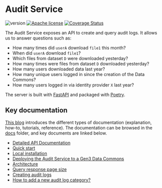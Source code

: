 # Audit Service

![version](https://img.shields.io/github/release/uc-cdis/audit-service.svg) [![Apache license](http://img.shields.io/badge/license-Apache-blue.svg?style=flat)](LICENSE) [![Coverage Status](https://coveralls.io/repos/github/uc-cdis/audit-service/badge.svg?branch=master)](https://coveralls.io/github/uc-cdis/audit-service?branch=master)

The Audit Service exposes an API to create and query audit logs. It allows us to answer questions such as:
- How many times did `userA` download `file1` this month?
- When did `userA` download `file1`?
- Which files from dataset `D` were downloaded yesterday?
- How many times were files from dataset `D` downloaded yesterday?
- How many users downloaded data last year?
- How many unique users logged in since the creation of the Data Commons?
- How many users logged in via identity provider `X` last year?

The server is built with [FastAPI](https://fastapi.tiangolo.com/) and packaged with [Poetry](https://poetry.eustace.io/).

## Key documentation

[This blog](https://documentation.divio.com/introduction/) introduces the different types of documentation (explanation, how-to, tutorials, reference). The documentation can be browsed in the [docs](docs) folder, and key documents are linked below.

* [Detailed API Documentation](http://petstore.swagger.io/?url=https://raw.githubusercontent.com/uc-cdis/audit-service/master/docs/openapi.yaml)
* [Quick start](docs/tutorials/quick_start.md)
* [Local installation](docs/how-to/local_installation.md)
* [Deploying the Audit Service to a Gen3 Data Commons](docs/how-to/deployment.md)
* [Architecture](docs/reference/architecture.md)
* [Query response page size](docs/explanation/query_page_size.md)
* [Creating audit logs](docs/explanation/creating_audit_logs.md)
* [How to add a new audit log category?](docs/how-to/add_log_category.md)
